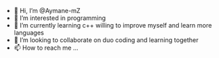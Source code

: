 - 👋 Hi, I’m @Aymane-mZ
- 👀 I’m interested in programming
- 🌱 I’m currently learning c++ willing to improve myself and learn more languages
- 💞️ I’m looking to collaborate on duo coding and learning together 
- 📫 How to reach me ...

<!---
Aymane-mZ/Aymane-mZ is a ✨ special ✨ repository because its `README.md` (this file) appears on your GitHub profile.
You can click the Preview link to take a look at your changes.
--->
